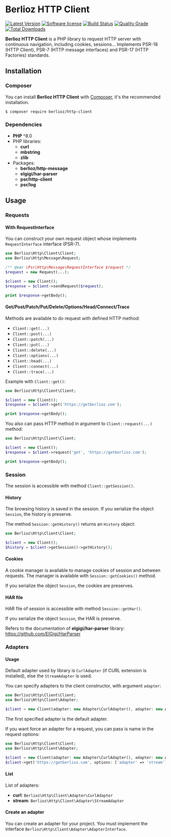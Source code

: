 # Berlioz HTTP Client

[![Latest Version](https://img.shields.io/packagist/v/berlioz/http-client.svg?style=flat-square)](https://github.com/BerliozFramework/HttpClient/releases)
[![Software license](https://img.shields.io/github/license/BerliozFramework/HttpClient.svg?style=flat-square)](https://github.com/BerliozFramework/HttpClient/blob/2.x/LICENSE)
[![Build Status](https://img.shields.io/github/workflow/status/BerliozFramework/HttpClient/Tests/2.x.svg?style=flat-square)](https://github.com/BerliozFramework/HttpClient/actions/workflows/tests.yml?query=branch%3A2.x)
[![Quality Grade](https://img.shields.io/codacy/grade/3e9df26a706d4ac285e1a49176665751/2.x.svg?style=flat-square)](https://app.codacy.com/gh/BerliozFramework/HttpClient)
[![Total Downloads](https://img.shields.io/packagist/dt/berlioz/http-client.svg?style=flat-square)](https://packagist.org/packages/berlioz/http-client)

**Berlioz HTTP Client** is a PHP library to request HTTP server with continuous navigation, including cookies,
sessions... Implements PSR-18 (HTTP Client), PSR-7 (HTTP message interfaces) and PSR-17 (HTTP Factories) standards.

## Installation

### Composer

You can install **Berlioz HTTP Client** with [Composer](https://getcomposer.org/), it's the recommended installation.

```bash
$ composer require berlioz/http-client
```

### Dependencies

- **PHP** ^8.0
- PHP libraries:
    - **curl**
    - **mbstring**
    - **zlib**
- Packages:
    - **berlioz/http-message**
    - **elgigi/har-parser**
    - **psr/http-client**
    - **psr/log**

## Usage

### Requests

#### With RequestInterface

You can construct your own request object whose implements `RequestInterface` interface (PSR-7).

```php
use Berlioz\Http\Client\Client;
use Berlioz\Http\Message\Request;

/** @var \Psr\Http\Message\RequestInterface $request */
$request = new Request(...);

$client = new Client();
$response = $client->sendRequest($request);

print $response->getBody();
```

#### Get/Post/Patch/Put/Delete/Options/Head/Connect/Trace

Methods are available to do request with defined HTTP method:

- `Client::get(...)`
- `Client::post(...)`
- `Client::patch(...)`
- `Client::put(...)`
- `Client::delete(...)`
- `Client::options(...)`
- `Client::head(...)`
- `Client::connect(...)`
- `Client::trace(...)`

Example with `Client::get()`:

```php
use Berlioz\Http\Client\Client;

$client = new Client();
$response = $client->get('https://getberlioz.com');

print $response->getBody();
```

You also can pass HTTP method in argument to `Client::request(...)` method:

```php
use Berlioz\Http\Client\Client;

$client = new Client();
$response = $client->request('get', 'https://getberlioz.com');

print $response->getBody();
```

### Session

The session is accessible with method `Client::getSession()`.

#### History

The browsing history is saved in the session. If you serialize the object `Session`, the history is preserve.

The method `Session::getHistory()` returns an `History` object:

```php
use Berlioz\Http\Client\Client;

$client = new Client();
$history = $client->getSession()->getHistory();
```

#### Cookies

A cookie manager is available to manage cookies of session and between requests. The manager is available
with `Session::getCookies()` method.

If you serialize the object `Session`, the cookies are preserves.

#### HAR file

HAR file of session is accessible with method `Session::getHar()`.

If you serialize the object `Session`, the HAR is preserve.

Refers to the documentation of **elgigi/har-parser** library: https://github.com/ElGigi/HarParser

### Adapters

#### Usage

Default adapter used by library is `CurlAdapter` (if CURL extension is installed), else the `StreamAdapter` is used.

You can specify adapters to the client constructor, with argument `adapter`:

```php
use Berlioz\Http\Client\Client;
use Berlioz\Http\Client\Adapter;

$client = new Client(adapter: new Adapter\CurlAdapter(), adapter: new Adapter\StreamAdapter());
```

The first specified adapter is the default adapter.

If you want force an adapter for a request, you can pass is name in the request options:

```php
use Berlioz\Http\Client\Client;
use Berlioz\Http\Client\Adapter;

$client = new Client(adapter: new Adapter\CurlAdapter(), adapter: new Adapter\StreamAdapter());
$client->get('https://getberlioz.com', options: ['adapter' => 'stream'])
```

#### List

List of adapters:

- **curl**: `Berlioz\Http\Client\Adapter\CurlAdapter`
- **stream**: `Berlioz\Http\Client\Adapter\StreamAdapter`

#### Create an adapter

You can create an adapter for your project.
You must implement the interface `Berlioz\Http\Client\Adapter\AdapterInterface`.